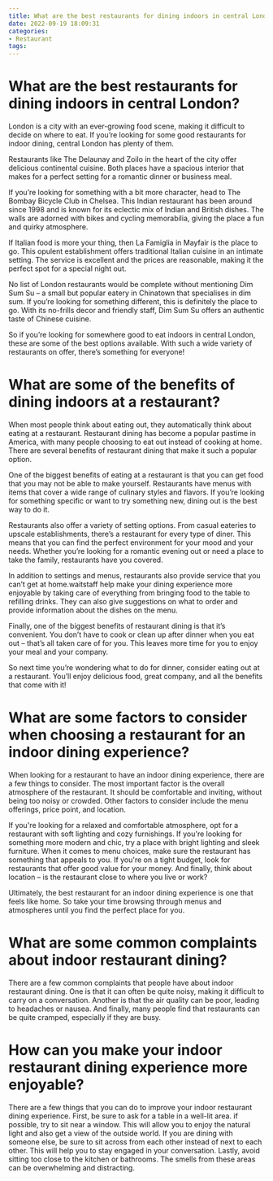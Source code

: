 ```yaml
---
title: What are the best restaurants for dining indoors in central London
date: 2022-09-19 18:09:31
categories:
- Restaurant
tags:
---
```



#  What are the best restaurants for dining indoors in central London?

London is a city with an ever-growing food scene, making it difficult to decide on where to eat. If you’re looking for some good restaurants for indoor dining, central London has plenty of them.

Restaurants like The Delaunay and Zoilo in the heart of the city offer delicious continental cuisine. Both places have a spacious interior that makes for a perfect setting for a romantic dinner or business meal.

If you’re looking for something with a bit more character, head to The Bombay Bicycle Club in Chelsea. This Indian restaurant has been around since 1998 and is known for its eclectic mix of Indian and British dishes. The walls are adorned with bikes and cycling memorabilia, giving the place a fun and quirky atmosphere.

If Italian food is more your thing, then La Famiglia in Mayfair is the place to go. This opulent establishment offers traditional Italian cuisine in an intimate setting. The service is excellent and the prices are reasonable, making it the perfect spot for a special night out.

No list of London restaurants would be complete without mentioning Dim Sum Su – a small but popular eatery in Chinatown that specialises in dim sum. If you’re looking for something different, this is definitely the place to go. With its no-frills decor and friendly staff, Dim Sum Su offers an authentic taste of Chinese cuisine.

So if you’re looking for somewhere good to eat indoors in central London, these are some of the best options available. With such a wide variety of restaurants on offer, there’s something for everyone!

#  What are some of the benefits of dining indoors at a restaurant?

When most people think about eating out, they automatically think about eating at a restaurant. Restaurant dining has become a popular pastime in America, with many people choosing to eat out instead of cooking at home. There are several benefits of restaurant dining that make it such a popular option.

One of the biggest benefits of eating at a restaurant is that you can get food that you may not be able to make yourself. Restaurants have menus with items that cover a wide range of culinary styles and flavors. If you’re looking for something specific or want to try something new, dining out is the best way to do it.

Restaurants also offer a variety of setting options. From casual eateries to upscale establishments, there’s a restaurant for every type of diner. This means that you can find the perfect environment for your mood and your needs. Whether you’re looking for a romantic evening out or need a place to take the family, restaurants have you covered.

In addition to settings and menus, restaurants also provide service that you can’t get at home.waitstaff help make your dining experience more enjoyable by taking care of everything from bringing food to the table to refilling drinks. They can also give suggestions on what to order and provide information about the dishes on the menu.

Finally, one of the biggest benefits of restaurant dining is that it’s convenient. You don’t have to cook or clean up after dinner when you eat out – that’s all taken care of for you. This leaves more time for you to enjoy your meal and your company.

So next time you’re wondering what to do for dinner, consider eating out at a restaurant. You’ll enjoy delicious food, great company, and all the benefits that come with it!

#  What are some factors to consider when choosing a restaurant for an indoor dining experience?

When looking for a restaurant to have an indoor dining experience, there are a few things to consider. The most important factor is the overall atmosphere of the restaurant. It should be comfortable and inviting, without being too noisy or crowded. Other factors to consider include the menu offerings, price point, and location.

If you're looking for a relaxed and comfortable atmosphere, opt for a restaurant with soft lighting and cozy furnishings. If you're looking for something more modern and chic, try a place with bright lighting and sleek furniture. When it comes to menu choices, make sure the restaurant has something that appeals to you. If you're on a tight budget, look for restaurants that offer good value for your money. And finally, think about location – is the restaurant close to where you live or work?

Ultimately, the best restaurant for an indoor dining experience is one that feels like home. So take your time browsing through menus and atmospheres until you find the perfect place for you.

#  What are some common complaints about indoor restaurant dining?

There are a few common complaints that people have about indoor restaurant dining. One is that it can often be quite noisy, making it difficult to carry on a conversation. Another is that the air quality can be poor, leading to headaches or nausea. And finally, many people find that restaurants can be quite cramped, especially if they are busy.

#  How can you make your indoor restaurant dining experience more enjoyable?

There are a few things that you can do to improve your indoor restaurant dining experience. First, be sure to ask for a table in a well-lit area. if possible, try to sit near a window. This will allow you to enjoy the natural light and also get a view of the outside world. If you are dining with someone else, be sure to sit across from each other instead of next to each other. This will help you to stay engaged in your conversation. Lastly, avoid sitting too close to the kitchen or bathrooms. The smells from these areas can be overwhelming and distracting.